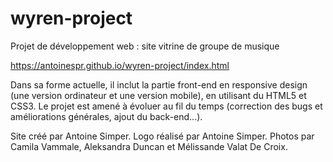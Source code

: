# wyren-project
Projet de développement web : site vitrine de groupe de musique

https://antoinespr.github.io/wyren-project/index.html

Dans sa forme actuelle, il inclut la partie front-end en responsive design (une version ordinateur et une version mobile), en utilisant du HTML5 et CSS3. Le projet est amené à évoluer au fil du temps (correction des bugs et améliorations générales, ajout du back-end...).

Site créé par Antoine Simper. Logo réalisé par Antoine Simper. Photos par Camila Vammale, Aleksandra Duncan et Mélissande Valat De Croix.
